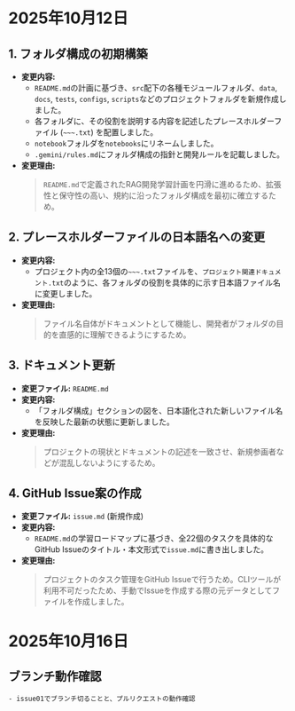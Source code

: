 # 2025年10月12日

## 1. フォルダ構成の初期構築
- **変更内容:**
    - `README.md`の計画に基づき、`src`配下の各種モジュールフォルダ、`data`, `docs`, `tests`, `configs`, `scripts`などのプロジェクトフォルダを新規作成しました。
    - 各フォルダに、その役割を説明する内容を記述したプレースホルダーファイル (`~~~.txt`) を配置しました。
    - `notebook`フォルダを`notebooks`にリネームしました。
    - `.gemini/rules.md`にフォルダ構成の指針と開発ルールを記載しました。
- **変更理由:**
    > `README.md`で定義されたRAG開発学習計画を円滑に進めるため、拡張性と保守性の高い、規約に沿ったフォルダ構成を最初に確立するため。

## 2. プレースホルダーファイルの日本語名への変更
- **変更内容:**
    - プロジェクト内の全13個の`~~~.txt`ファイルを、`プロジェクト関連ドキュメント.txt`のように、各フォルダの役割を具体的に示す日本語ファイル名に変更しました。
- **変更理由:**
    > ファイル名自体がドキュメントとして機能し、開発者がフォルダの目的を直感的に理解できるようにするため。

## 3. ドキュメント更新
- **変更ファイル:** `README.md`
- **変更内容:**
    - 「フォルダ構成」セクションの図を、日本語化された新しいファイル名を反映した最新の状態に更新しました。
- **変更理由:**
    > プロジェクトの現状とドキュメントの記述を一致させ、新規参画者などが混乱しないようにするため。

## 4. GitHub Issue案の作成
- **変更ファイル:** `issue.md` (新規作成)
- **変更内容:**
    - `README.md`の学習ロードマップに基づき、全22個のタスクを具体的なGitHub Issueのタイトル・本文形式で`issue.md`に書き出しました。
- **変更理由:**
    > プロジェクトのタスク管理をGitHub Issueで行うため。CLIツールが利用不可だったため、手動でIssueを作成する際の元データとしてファイルを作成しました。


# 2025年10月16日
## ブランチ動作確認
    - issue01でブランチ切ることと、プルリクエストの動作確認